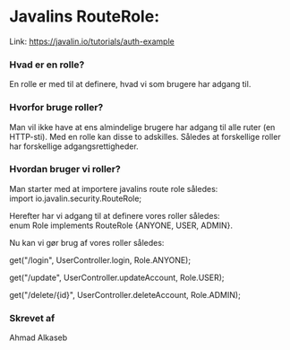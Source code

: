 # Javalins RouteRole:
Link: https://javalin.io/tutorials/auth-example

### Hvad er en rolle?  
En rolle er med til at definere, hvad vi som brugere har adgang til.

### Hvorfor bruge roller?
Man vil ikke have at ens almindelige brugere har adgang til alle ruter (en HTTP-sti). 
Med en rolle kan disse to adskilles. Således at forskellige roller har forskellige adgangsrettigheder.

### Hvordan bruger vi roller?
Man starter med at importere javalins route role således:  
import io.javalin.security.RouteRole;

Herefter har vi adgang til at definere vores roller således:  
enum Role implements RouteRole {ANYONE, USER, ADMIN}.

Nu kan vi gør brug af vores roller således:  

get("/login", UserController.login, Role.ANYONE);

get("/update", UserController.updateAccount, Role.USER);

get("/delete/{id}", UserController.deleteAccount, Role.ADMIN);

### Skrevet af

Ahmad Alkaseb